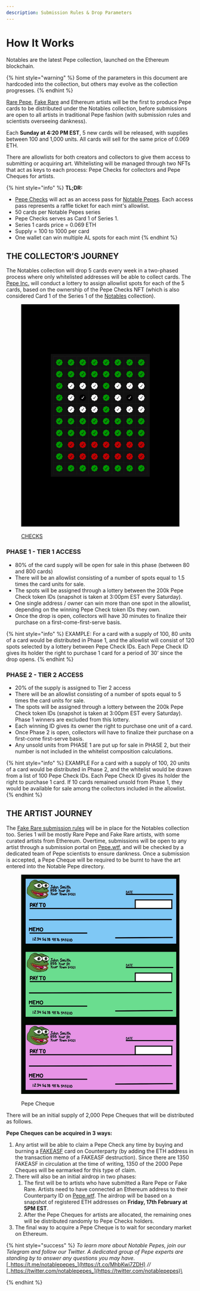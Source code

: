 ```yaml
---
description: Submission Rules & Drop Parameters
---
```


# How It Works

Notables are the latest Pepe collection, launched on the Ethereum blockchain.

{% hint style="warning" %}
Some of the parameters in this document are hardcoded into the collection, but others may evolve as the collection progresses.
{% endhint %}

[Rare Pepe](../../chapter-2-the-rare-pepe-project/the-rare-pepe-blockchain-project/), [Fake Rare](../../chapter-2-the-rare-pepe-project/fake-rares-and-dank-rares/fake-rare-artists.md) and Ethereum artists will be the first to produce Pepe cards to be distributed under the Notables collection, before submissions are open to all artists in traditional Pepe fashion (with submission rules and scientists overseeing dankness).&#x20;

Each **Sunday at 4:20 PM EST**, 5 new cards will be released, with supplies between 100 and 1,000 units. All cards will sell for the same price of 0.069 ETH.&#x20;

There are allowlists for both creators and collectors to give them access to submitting or acquiring art. Whitelisting will be managed through two NFTs that act as keys to each process: Pepe Checks for collectors and Pepe Cheques for artists.

{% hint style="info" %}
**TL;DR:**

* [Pepe Checks](https://pepe.wtf/asset/Pepe-Checks) will act as an access pass for [Notable Pepes](https://twitter.com/notablepepes). Each access pass represents a raffle ticket for each mint's allowlist.
* 50 cards per Notable Pepes series
* Pepe Checks serves as Card 1 of Series 1.
* Series 1 cards price = 0.069 ETH
* Supply = 100 to 1000 per card
* One wallet can win multiple AL spots for each mint
{% endhint %}

## THE COLLECTOR’S JOURNEY

The Notables collection will drop 5 cards every week in a two-phased process where only whitelisted addresses will be able to collect cards. The [Pepe Inc.](../pepe-inc..md) will conduct a lottery to assign allowlist spots for each of the 5 cards, based on the ownership of the Pepe Checks NFT (which is also considered Card 1 of the Series 1 of the [Notables](https://pepe.wtf/collection/Notable-Pepes) collection).

<figure><img src="../../.gitbook/assets/CHECKS.png" alt=""><figcaption><p><a href="https://pepe.wtf/asset/CHECKS">CHECKS</a></p></figcaption></figure>

### PHASE 1 - TIER 1 ACCESS

* 80% of the card supply will be open for sale in this phase (between 80 and 800 cards)
* There will be an allowlist consisting of a number of spots equal to 1.5 times the card units for sale.
* The spots will be assigned through a lottery between the 200k Pepe Check token IDs (snapshot is taken at 3:00pm EST every Saturday).
* One single address / owner can win more than one spot in the allowlist, depending on the winning Pepe Check token IDs they own.&#x20;
* Once the drop is open, collectors will have 30 minutes to finalize their purchase on a first-come-first-serve basis.

{% hint style="info" %}
EXAMPLE: For a card with a supply of 100, 80 units of a card would be distributed in Phase 1, and the allowlist will consist of 120 spots selected by a lottery between Pepe Check IDs. Each Pepe Check ID gives its holder the right to purchase 1 card for a period of 30’ since the drop opens.
{% endhint %}

### PHASE 2 - TIER 2 ACCESS

* 20% of the supply is assigned to Tier 2 access
* There will be an allowlist consisting of a number of spots equal to 5 times the card units for sale.
* The spots will be assigned through a lottery between the 200k Pepe Check token IDs (snapshot is taken at 3:00pm EST every Saturday). Phase 1 winners are excluded from this lottery.
* Each winning ID gives its owner the right to purchase one unit of a card.
* Once Phase 2 is open, collectors will have to finalize their purchase on a first-come first-serve basis.
* Any unsold units from PHASE 1 are put up for sale in PHASE 2, but their number is not included in the whitelist composition calculations.

{% hint style="info" %}
EXAMPLE For a card with a supply of 100, 20 units of a card would be distributed in Phase 2, and the whitelist would be drawn from a list of 100 Pepe Check IDs. Each Pepe Check ID gives its holder the right to purchase 1 card. If 10 cards remained unsold from Phase 1, they would be available for sale among the collectors included in the allowlist.
{% endhint %}

## THE ARTIST JOURNEY

The [Fake Rare submission rules](../../chapter-2-the-rare-pepe-project/fake-rares-and-dank-rares/fake-rares-submission-rules.md) will be in place for the Notables collection too. Series 1 will be mostly Rare Pepe and Fake Rare artists, with some curated artists from Ethereum. Overtime, submissions will be open to any artist through a submission portal on [Pepe.wtf](https://pepe.wtf), and will be checked by a dedicated team of Pepe scientists to ensure dankness. Once a submission is accepted, a Pepe Cheque will be required to be burnt to have the art entered into the Notable Pepe directory.

<figure><img src="../../.gitbook/assets/Pepe Cheques.jpeg" alt=""><figcaption><p>Pepe Cheque</p></figcaption></figure>

There will be an initial supply of 2,000 Pepe Cheques that will be distributed as follows.

**Pepe Cheques can be acquired in 3 ways:**

1. Any artist will be able to claim a Pepe Check any time by buying and burning a [FAKEASF](https://pepe.wtf/asset/FAKEASF) card on Counterparty (by adding the ETH address in the transaction memo of a FAKEASF destruction). Since there are 1350 FAKEASF in circulation at the time of writing, 1350 of the 2000 Pepe Cheques will be earmarked for this type of claim.
2. There will also be an initial airdrop in two phases:
   1. The first will be to artists who have submitted a Rare Pepe or Fake Rare. Artists need to have connected an Ethereum address to their Counterparty ID on [Pepe.wtf](https://pepe.wtf). The airdrop will be based on a snapshot of registered ETH addresses on **Friday, 17th February at 5PM EST**.
   2. After the Pepe Cheques for artists are allocated, the remaining ones will be distributed randomly to Pepe Checks holders.
3. The final way to acquire a Pepe Cheque is to wait for secondary market on Ethereum.

{% hint style="success" %}
_To learn more about Notable Pepes, join our Telegram and follow our Twitter. A dedicated group of Pepe experts are standing by to answer any questions you may have._ [_https://t.me/notablepepes_](https://t.co/MhbKwi7ZDH) _//_ [_https://twitter.com/notablepepes_](https://twitter.com/notablepepes)\

{% endhint %}
